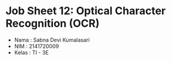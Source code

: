 # **Job Sheet 12: Optical Character Recognition (OCR)**

- Nama    : Sabna Devi Kumalasari
- NIM     : 2141720009
- Kelas   : TI - 3E